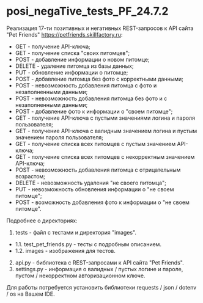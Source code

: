 # posi_negaTive_tests_PF_24.7.2

Реализация 17-ти позитивных и негативных REST-запросов к API сайта "Pet Friends" https://petfriends.skillfactory.ru:
- GET - получение API-ключа;
- GET - получение списка "своих питомцев";
- POST - добавление информации о новом питомце;
- DELETE - удаление питомца из базы данных;
- PUT - обновление информации о питомце;
- POST - добавление питомца без фото с корректными данными;
- POST - невозможность добавления питомца с фото и незаполненными данными;
- POST - невозможность добавления питомца без фото и с незаполненными данными;
- POST - добавление фото к информации о "своем питомце";
- GET - получение API-ключа c пустыми значениями логина и пароля пользователя;
- GET - получение API-ключа c валидным значением логина и пустым значением пароля пользователя;
- GET - получение списка всех питомцев c пустым значением API-ключа;
- GET - получение списка всех питомцев c некорректным значением API-ключа;
- POST - невозможность добавления питомца с отрицательным возрастом;
- DELETE - невозможность удаления "не своего питомца";
- PUT - невозможность обновления информации о "не своем питомце";
- POST - возможность добавления фото к информации о "не своем питомце".

Подробнее о директориях:
1. tests - файл с тестами и директория "images".
- 1.1. test_pet_friends.py - тесты с подробным описанием.
- 1.2. images - изображения для тестов.
2. api.py - библиотека с REST-запросами к API сайта "Pet Friends".
3. settings.py - информация о валидных / пустых логине и пароле, пустом / некорректном авторизационном ключе.

Для работы потребуется установить библиотеки requests / json / dotenv / os на Вашем IDE.
